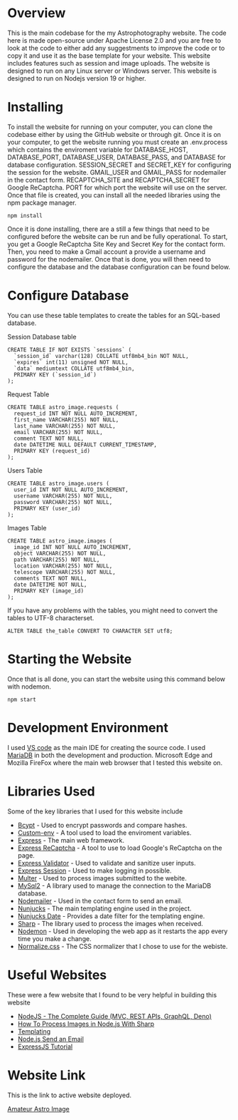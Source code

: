 # Overview
This is the main codebase for the my Astrophotography website. The code here is made open-source under Apache License 2.0 and you are free to look at the code to either add any suggestments to improve the code or to copy it and use it as the base template for your website. This website includes features such as session and image uploads. The website is designed to run on any Linux server or Windows server. This website is designed to run on Nodejs version 19 or higher.

# Installing
To install the website for running on your computer, you can clone the codebase either by using the GitHub website or through git. Once it is on your computer, to get the website running you must create an .env.process which contains the enviroment variable for DATABASE_HOST, DATABASE_PORT, DATABASE_USER, DATABASE_PASS, and DATABASE for database configuration. SESSION_SECRET and SECRET_KEY for configuring the session for the website. GMAIL_USER and GMAIL_PASS for nodemailer in the contact form. RECAPTCHA_SITE and RECAPTCHA_SECRET for Google ReCaptcha. PORT for which port the website will use on the server. Once that file is created, you can install all the needed libraries using the npm package manager.
```
npm install
```
Once it is done installing, there are a still a few things that need to be configured before the website can be run and be fully operational. To start, you get a Google ReCaptcha Site Key and Secret Key for the contact form. Then, you need to make a Gmail account a provide a username and password for the nodemailer. Once that is done, you will then need to configure the database and the database configuration can be found below.


# Configure Database
You can use these table templates to create the tables for an SQL-based database.

Session Database table
```
CREATE TABLE IF NOT EXISTS `sessions` (
  `session_id` varchar(128) COLLATE utf8mb4_bin NOT NULL,
  `expires` int(11) unsigned NOT NULL,
  `data` mediumtext COLLATE utf8mb4_bin,
  PRIMARY KEY (`session_id`)
);
```

Request Table
```
CREATE TABLE astro_image.requests (
  request_id INT NOT NULL AUTO_INCREMENT,
  first_name VARCHAR(255) NOT NULL,
  last_name VARCHAR(255) NOT NULL,
  email VARCHAR(255) NOT NULL,
  comment TEXT NOT NULL,
  date DATETIME NULL DEFAULT CURRENT_TIMESTAMP,
  PRIMARY KEY (request_id)
);
```

Users Table
```
CREATE TABLE astro_image.users (
  user_id INT NOT NULL AUTO_INCREMENT,
  username VARCHAR(255) NOT NULL,
  password VARCHAR(255) NOT NULL,
  PRIMARY KEY (user_id)
);
```

Images Table
```
CREATE TABLE astro_image.images (
  image_id INT NOT NULL AUTO_INCREMENT,
  object VARCHAR(255) NOT NULL,
  path VARCHAR(255) NOT NULL,
  location VARCHAR(255) NOT NULL,
  telescope VARCHAR(255) NOT NULL,
  comments TEXT NOT NULL,
  date DATETIME NOT NULL,
  PRIMARY KEY (image_id)
);
```

If you have any problems with the tables, you might need to convert the tables to UTF-8 characterset.
```
ALTER TABLE the_table CONVERT TO CHARACTER SET utf8;
```

# Starting the Website
Once that is all done, you can start the website using this command below with nodemon.
```
npm start
```

# Development Environment
I used [VS code](https://code.visualstudio.com/) as the main IDE for creating the source code. I used [MariaDB](https://mariadb.org/) in both the development and production. Microsoft Edge and Mozilla FireFox where the main web browser that I tested this website on.

# Libraries Used
Some of the key libraries that I used for this website include

* [Bcypt](https://www.npmjs.com/package/bcrypt) - Used to encrypt passwords and compare hashes.
* [Custom-env](https://github.com/erisanolasheni/custom-env) - A tool used to load the enviroment variables.
* [Express](https://expressjs.com/) - The main web framework.
* [Express ReCaptcha](https://github.com/pdupavillon/express-recaptcha) - A tool to use to load Google's ReCaptcha on the page.
* [Express Validator](https://express-validator.github.io/docs/) - Used to validate and sanitize user inputs.
* [Express Session](http://expressjs.com/en/resources/middleware/session.html) - Used to make logging in possible.
* [Multer](https://www.npmjs.com/package/multer) - Used to process images submitted to the webite.
* [MySql2](http://sidorares.github.io/node-mysql2/) - A library used to manage the connection to the MariaDB database.
* [Nodemailer](https://nodemailer.com/about/) - Used in the contact form to send an email.
* [Nunjucks](https://mozilla.github.io/nunjucks/) - The main templating engine used in the project.
* [Nunjucks Date](https://www.npmjs.com/package/nunjucks-date) - Provides a date filter for the templating engine.
* [Sharp](https://sharp.pixelplumbing.com/) - The library used to process the images when received.
* [Nodemon](https://nodemon.io/) - Used in developing the web app as it restarts the app every time you make a change.
* [Normalize.css](https://necolas.github.io/normalize.css/) - The CSS normalizer that I chose to use for the webiste.

# Useful Websites
These were a few website that I found to be very helpful in building this website

* [NodeJS - The Complete Guide (MVC, REST APIs, GraphQL, Deno)](https://www.udemy.com/course/nodejs-the-complete-guide/)
* [How To Process Images in Node.js With Sharp](https://www.digitalocean.com/community/tutorials/how-to-process-images-in-node-js-with-sharp)
* [Templating](https://mozilla.github.io/nunjucks/templating.html)
* [Node.js Send an Email](https://www.w3schools.com/nodejs/nodejs_email.asp)
* [ExpressJS Tutorial](https://www.tutorialspoint.com/expressjs/index.htm)

# Website Link
This is the link to active website deployed.

[Amateur Astro Image](https://www.amateurastroimage.com/)